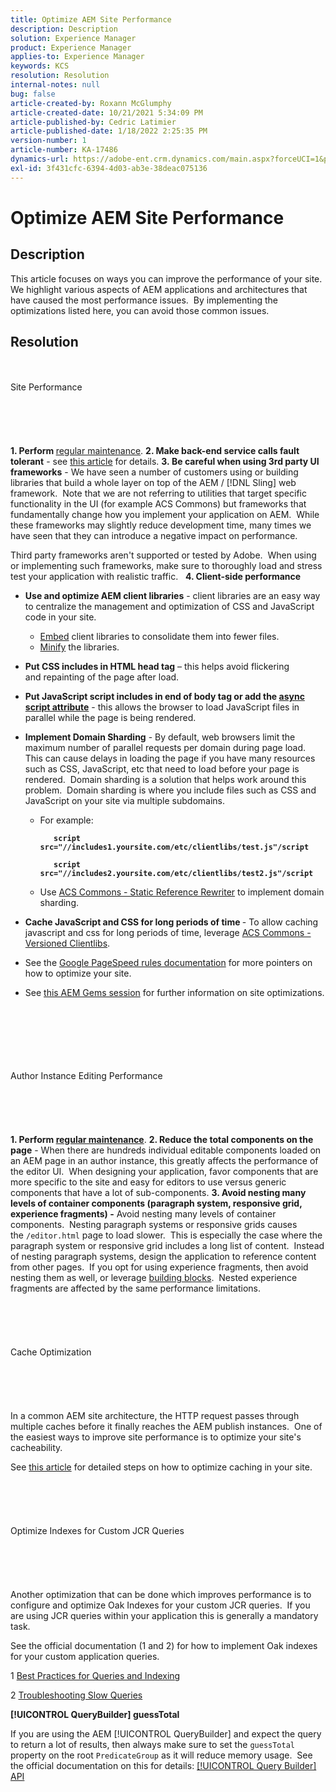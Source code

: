 ```yaml
---
title: Optimize AEM Site Performance
description: Description
solution: Experience Manager
product: Experience Manager
applies-to: Experience Manager
keywords: KCS
resolution: Resolution
internal-notes: null
bug: false
article-created-by: Roxann McGlumphy
article-created-date: 10/21/2021 5:34:09 PM
article-published-by: Cedric Latimier
article-published-date: 1/18/2022 2:25:35 PM
version-number: 1
article-number: KA-17486
dynamics-url: https://adobe-ent.crm.dynamics.com/main.aspx?forceUCI=1&pagetype=entityrecord&etn=knowledgearticle&id=a788e014-9532-ec11-b6e5-000d3a5ba97a
exl-id: 3f431cfc-6394-4d03-ab3e-38deac075136
---
```

# Optimize AEM Site Performance

## Description


This article focuses on ways you can improve the performance of your site.  We highlight various aspects of AEM applications and architectures that have caused the most performance issues.  By implementing the optimizations listed here, you can avoid those common issues.


## Resolution

<br><br>Site Performance<br><br><br><br> <br><br>
<b>1. Perform </b>[regular maintenance](https://helpx.adobe.com/experience-manager/kb/AEM6-Maintenance-Guide.html).
<b>2. Make back-end service calls fault tolerant</b> - see [this article](https://helpx.adobe.com/experience-manager/kb/backend-web-service-call-blocking-threads-AEM.html) for details.
<b>3. Be careful when using 3rd party UI frameworks</b> - We have seen a number of customers using or building libraries that build a whole layer on top of the AEM / [!DNL Sling] web framework.  Note that we are not referring to utilities that target specific functionality in the UI (for example ACS Commons) but frameworks that fundamentally change how you implement your application on AEM.  While these frameworks may slightly reduce development time, many times we have seen that they can introduce a negative impact on performance.

Third party frameworks aren't supported or tested by Adobe.  When using or implementing such frameworks, make sure to thoroughly load and stress test your application with realistic traffic.  
<b>4. Client-side performance</b>

- <b>Use and optimize AEM client libraries</b> - client libraries are an easy way to centralize the management and optimization of CSS and JavaScript code in your site.

    - [Embed](https://helpx.adobe.com/experience-manager/6-3/sites/developing/using/clientlibs.html) client libraries to consolidate them into fewer files.
    - [Minify](https://helpx.adobe.com/experience-manager/6-3/sites/developing/using/clientlibs.html) the libraries.
- <b>Put CSS includes in HTML head tag</b> – this helps avoid flickering and repainting of the page after load.
- <b>Put JavaScript script includes in end of body tag or add the [async script attribute](https://github.com/nateyolles/aem-clientlib-async)</b> - this allows the browser to load JavaScript files in parallel while the page is being rendered.
- <b>Implement Domain Sharding</b> - By default, web browsers limit the maximum number of parallel requests per domain during page load.  This can cause delays in loading the page if you have many resources such as CSS, JavaScript, etc that need to load before your page is rendered.  Domain sharding is a solution that helps work around this problem.  Domain sharding is where you include files such as CSS and JavaScript on your site via multiple subdomains.

    - For example:

        <b>
    
        ```
           script src="//includes1.yoursite.com/etc/clientlibs/test.js"/script

           script src="//includes2.yoursite.com/etc/clientlibs/test2.js"/script
        ```

    
        </b>
    - Use [ACS Commons - Static Reference Rewriter](https://adobe-consulting-services.github.io/acs-aem-commons/features/utils-and-apis/static-reference-rewriter/index.html) to implement domain sharding.
- <b>Cache JavaScript and CSS for long periods of time </b>- To allow caching javascript and css for long periods of time, leverage [ACS Commons - Versioned Clientlibs](https://adobe-consulting-services.github.io/acs-aem-commons/features/versioned-clientlibs/index.html).
- See the [Google PageSpeed rules documentation](https://developers.google.com/speed/docs/insights/rules) for more pointers on how to optimize your site.
- See [this AEM Gems session](https://docs.adobe.com/ddc/en/gems/aem-web-performance.html) for further information on site optimizations.

<br><br><br><br> <br><br>Author Instance Editing Performance<br><br><br><br> <br><br>
<b>1. Perform [regular maintenance](https://helpx.adobe.com/experience-manager/kb/AEM6-Maintenance-Guide.html)</b>.
<b>2. Reduce the total components on the page</b> - When there are hundreds individual editable components loaded on an AEM page in an author instance, this greatly affects the performance of the editor UI.  When designing your application, favor components that are more specific to the site and easy for editors to use versus generic components that have a lot of sub-components.
<b>3. Avoid nesting many levels of container components (paragraph system, responsive grid, experience fragments) -</b> Avoid nesting many levels of container components.  Nesting paragraph systems or responsive grids causes the `/editor.html` page to load slower.  This is especially the case where the paragraph system or responsive grid includes a long list of content.  Instead of nesting paragraph systems, design the application to reference content from other pages.  If you opt for using experience fragments, then avoid nesting them as well, or leverage [building blocks](https://helpx.adobe.com/experience-manager/kt/sites/using/building-blocks-experience-fragment-feature-video-use.html).  Nested experience fragments are affected by the same performance limitations.
<br><br><br><br> <br><br>Cache Optimization<br><br><br><br> <br><br>
In a common AEM site architecture, the HTTP request passes through multiple caches before it finally reaches the AEM publish instances.  One of the easiest ways to improve site performance is to optimize your site's cacheability.

See [this article](https://helpx.adobe.com/experience-manager/kb/optimizing-aem-site-caches.html) for detailed steps on how to optimize caching in your site.
<br><br><br><br> <br><br>Optimize Indexes for Custom JCR Queries<br><br><br><br> <br><br>
Another optimization that can be done which improves performance is to configure and optimize Oak Indexes for your custom JCR queries.  If you are using JCR queries within your application this is generally a mandatory task.

See the official documentation (1 and 2) for how to implement Oak indexes for your custom application queries.

1 [Best Practices for Queries and Indexing](https://experienceleague.adobe.com/docs/experience-manager-65/deploying/practices/best-practices-for-queries-and-indexing.html?lang=en)

2 [Troubleshooting Slow Queries](https://experienceleague.adobe.com/docs/experience-manager-65/developing/bestpractices/troubleshooting-slow-queries.html?lang=en)



<b>[!UICONTROL QueryBuilder] guessTotal</b>

If you are using the AEM [!UICONTROL QueryBuilder] and expect the query to return a lot of results, then always make sure to set the `guessTotal` property on the root `PredicateGroup` as it will reduce memory usage.  See the official documentation on this for details: [[!UICONTROL Query Builder] API](https://experienceleague.adobe.com/docs/experience-manager-65/developing/platform/query-builder/querybuilder-api.html?lang=en#using-p-guesstotal-to-return-the-results)
